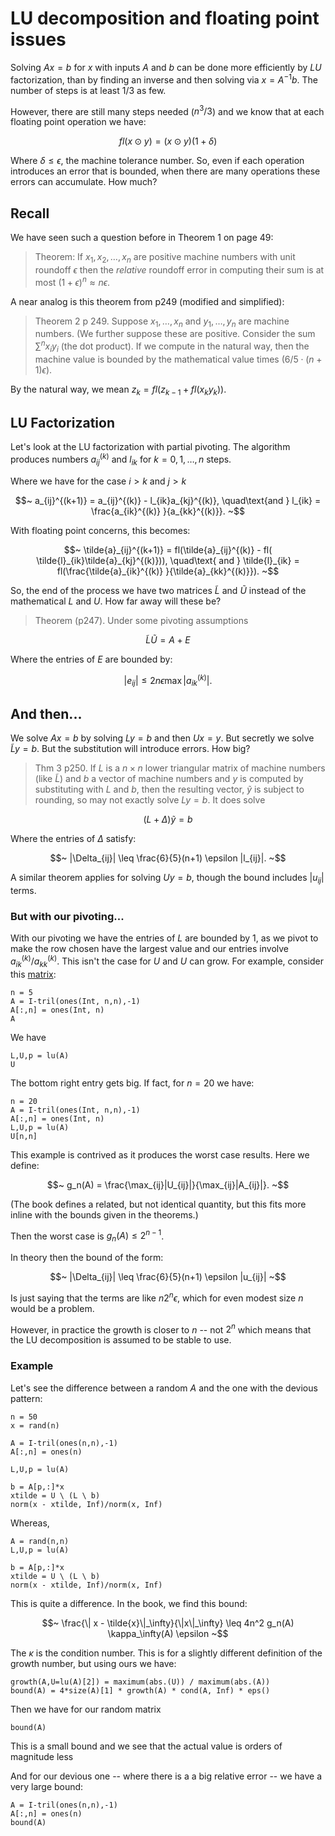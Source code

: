 # LU decomposition and floating point issues

Solving $A x = b$ for $x$ with inputs $A$ and $b$ can be done more efficiently by $LU$ factorization, than by finding an inverse and then solving via $x = A^{-1}b$. The number of steps is at least 1/3 as few.

However, there are still many steps needed ($n^3/3$) and we know that at each floating point operation we have:

$$~
fl(x \odot y) = (x \odot y) (1 + \delta)
~$$

Where $\delta \leq \epsilon$, the machine tolerance number. So, even if each operation introduces an error that is bounded, when there are many operations these errors can accumulate. How much?

## Recall

We have seen such a question before in Theorem 1 on page 49:

> Theorem: If $x_1, x_2, \dots, x_n$ are positive machine numbers with unit roundoff $\epsilon$ then the *relative* roundoff error in computing their sum is at most $(1+\epsilon)^n \approx n \epsilon$.


A near analog is this theorem from p249 (modified and simplified):

> Theorem 2 p 249. Suppose $x_1, \dots, x_n$ and $y_1, \dots, y_n$ are machine numbers. (We further suppose these are positive. Consider the sum $\sum^n x_i y_i$ (the dot product). If we compute in the natural way, then the machine value is bounded by the mathematical value times $(6/5\cdot(n+1)\epsilon)$.

By the natural way, we mean $z_k = fl(z_{k-1} + fl(x_ky_k))$.

## LU Factorization

Let's look at the LU factorization with partial pivoting. The algorithm produces numbers $a_{ij}^{(k)}$ and $l_{ik}$ for $k=0,1,\dots,n$ steps.

Where we have for the case $i > k$ and $j>k$

$$~
a_{ij}^{(k+1)} = a_{ij}^{(k)} - l_{ik}a_{kj}^{(k)}, \quad\text{and }
l_{ik} = \frac{a_{ik}^{(k)} }{a_{kk}^{(k)}}.
~$$

With floating point concerns, this becomes:


$$~
\tilde{a}_{ij}^{(k+1)} =
 fl(\tilde{a}_{ij}^{(k)} -  fl( \tilde{l}_{ik}\tilde{a}_{kj}^{(k)})), \quad\text{ and }
\tilde{l}_{ik} = fl(\frac{\tilde{a}_{ik}^{(k)} }{\tilde{a}_{kk}^{(k)}}). 
~$$

So, the end of the process we have two matrices $\tilde{L}$ and $\tilde{U}$ instead of the mathematical $L$ and $U$. How far away will these be?

> Theorem (p247). Under some pivoting assumptions

$$~
\tilde{L} \tilde{U} = A + E
~$$

Where the entries of $E$ are bounded by:

$$~
|e_{ij}| \leq 2n\epsilon \max |a_{ik}^{(k)}|.
~$$


## And then...

We solve $Ax=b$ by solving $Ly=b$ and then $Ux=y$. But secretly we solve $\tilde{L}y=b$. But the substitution will introduce errors. How big?

> Thm 3 p250. If $L$ is a $n\times n$ lower triangular matrix of machine numbers (like $\tilde{L}$) and $b$ a vector of machine numbers and $y$ is computed by substituting with $L$ and $b$, then the resulting vector, $\tilde{y}$ is subject to rounding, so may not exactly solve $Ly=b$. It does solve

$$~
(L+\Delta) \tilde{y} = b
~$$

Where the entries of $\Delta$ satisfy:

$$~
|\Delta_{ij}| \leq \frac{6}{5}(n+1) \epsilon |l_{ij}|.
~$$

A similar theorem applies for solving $Uy=b$, though the bound  includes $|u_{ij}|$ terms.

### But with our pivoting...

With our pivoting we have the entries of $L$ are bounded by $1$, as we pivot to make the row chosen have the largest value and our entries involve $a_{ik}^{(k)} / a_{kk}^{(k)}$. This isn't the case for $U$ and $U$ can grow. For example, consider this [matrix](http://www.math.iit.edu/~fass/477577_Chapter_7.pdf):

```
n = 5
A = I-tril(ones(Int, n,n),-1)
A[:,n] = ones(Int, n)
A
```

We have

```
L,U,p = lu(A)
U
```

The bottom right entry gets big. If fact, for $n=20$ we have:


```
n = 20
A = I-tril(ones(Int, n,n),-1)
A[:,n] = ones(Int, n)
L,U,p = lu(A)
U[n,n]
```


This example is contrived as it produces the worst case results. Here we define:

$$~
g_n(A) = \frac{\max_{ij}|U_{ij}|}{\max_{ij}|A_{ij}|}.
~$$

(The book defines a  related, but not identical quantity, but this fits more inline with the bounds given in the theorems.)

Then the worst case is $g_n(A) \leq 2^{n-1}$.

In theory then the bound of the form:

$$~
|\Delta_{ij}| \leq \frac{6}{5}(n+1) \epsilon |u_{ij}|
~$$

Is just saying that the terms are like $n2^n\epsilon$, which for even modest size $n$ would be  a problem.

However, in practice the growth is closer to $n$ -- not $2^n$ which means that the LU decomposition is assumed to be stable to use.


### Example

Let's see the difference between a random $A$ and the one with the devious pattern:

```
n = 50
x = rand(n)

A = I-tril(ones(n,n),-1)
A[:,n] = ones(n)

L,U,p = lu(A)

b = A[p,:]*x
xtilde = U \ (L \ b)
norm(x - xtilde, Inf)/norm(x, Inf)
```

Whereas,

```
A = rand(n,n)
L,U,p = lu(A)

b = A[p,:]*x
xtilde = U \ (L \ b)
norm(x - xtilde, Inf)/norm(x, Inf)
```

This is quite a difference. In the book, we find this bound:

$$~
\frac{\| x - \tilde{x}\|_\infty}{\|x\|_\infty} \leq 4n^2 g_n(A) \kappa_\infty(A) \epsilon
~$$

The $\kappa$ is the condition number. This is for a slightly different definition of the growth number, but using ours we have:

```
growth(A,U=lu(A)[2]) = maximum(abs.(U)) / maximum(abs.(A))
bound(A) = 4*size(A)[1] * growth(A) * cond(A, Inf) * eps()
```

Then we have for our random matrix

```
bound(A)
```

This is a small bound and we see that the actual value is orders of magnitude less


And for our devious one -- where there is a a big relative error -- we have a very large bound:

```
A = I-tril(ones(n,n),-1)
A[:,n] = ones(n)
bound(A)
```

	
	

